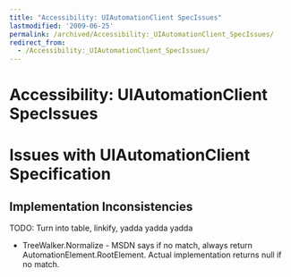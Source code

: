 ```yaml
---
title: "Accessibility: UIAutomationClient SpecIssues"
lastmodified: '2009-06-25'
permalink: /archived/Accessibility:_UIAutomationClient_SpecIssues/
redirect_from:
  - /Accessibility:_UIAutomationClient_SpecIssues/
---
```


Accessibility: UIAutomationClient SpecIssues
============================================

Issues with UIAutomationClient Specification
============================================

Implementation Inconsistencies
------------------------------

TODO: Turn into table, linkify, yadda yadda yadda

-   TreeWalker.Normalize - MSDN says if no match, always return AutomationElement.RootElement. Actual implementation returns null if no match.


